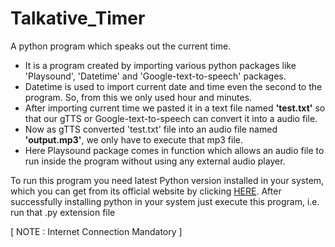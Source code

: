# Talkative_Timer

A python program which speaks out the current time.

- It is a program created by importing various python packages like 'Playsound', 'Datetime' and 'Google-text-to-speech' packages. 
- Datetime is used to import current date and time even the second to the program. So, from this we only used hour and minutes. 
- After importing current time we pasted it in a text file named **'test.txt'** so that our gTTS or Google-text-to-speech can convert it into a audio file. 
- Now as gTTS converted 'test.txt' file into an audio file named **'output.mp3'**, we only have to execute that mp3 file. 
- Here Playsound package comes in function which allows an audio file to run inside the program without using any external audio player.

To run this program you need latest Python version installed in your system, which you can get from its official website by clicking [HERE](https://www.python.org/downloads/release/python-386/). 
After successfully installing python in your system just execute this program, i.e. run that .py extension file

[ NOTE : Internet Connection Mandatory ]
